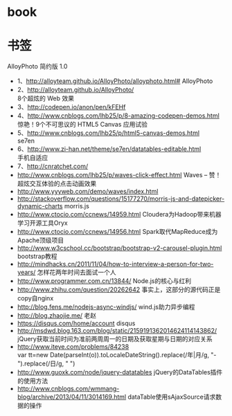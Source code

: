 book
====

书签
===========

AlloyPhoto 简约版 1.0<br/>
* 1、http://alloyteam.github.io/AlloyPhoto/alloyphoto.html# 
AlloyPhoto<br/>
* 2、http://alloyteam.github.io/AlloyPhoto/     
8个超炫的 Web 效果<br/>
* 3、http://codepen.io/anon/pen/kFEHf <br/>
* 4、http://www.cnblogs.com/lhb25/p/8-amazing-codepen-demos.html   
惊艳！9个不可思议的 HTML5 Canvas 应用试验<br/>
* 5、http://www.cnblogs.com/lhb25/p/html5-canvas-demos.html  
se7en<br/>
* 6、http://www.zi-han.net/theme/se7en/datatables-editable.html  
手机自适应<br/>
* 7、http://cnratchet.com/   
* http://www.cnblogs.com/lhb25/p/waves-click-effect.html  Waves – 赞！超炫交互体验的点击动画效果
* http://www.yyyweb.com/demo/waves/index.html  
* http://stackoverflow.com/questions/15177270/morris-js-and-datepicker-dynamic-charts   morris.js
* http://www.ctocio.com/ccnews/14959.html  Cloudera为Hadoop带来机器学习开源工具Oryx
* http://www.ctocio.com/ccnews/14956.html  Spark取代MapReduce成为Apache顶级项目
* http://www.w3cschool.cc/bootstrap/bootstrap-v2-carousel-plugin.html  bootstrap教程
* http://mindhacks.cn/2011/11/04/how-to-interview-a-person-for-two-years/  怎样花两年时间去面试一个人
* http://www.programmer.com.cn/13844/   Node.js的核心与红利
* http://www.zhihu.com/question/20262642  事实上，这部分的源代码正是copy自nginx
* http://blog.fens.me/nodejs-async-windjs/  wind.js助力异步编程
* http://blog.zhaojie.me/  老赵
* https://disqus.com/home/account  disqus
* http://msdwd.blog.163.com/blog/static/2159191362014624114143862/     jQuery获取当前时间为准前两周周一的日期及获取星期与日期的对应关系  
* http://www.iteye.com/problems/84238   
  var tt=new Date(parseInt(o)).toLocaleDateString().replace(/年|月/g, "-").replace(/日/g, " ")  
* http://www.guoxk.com/node/jquery-datatables   jQuery的DataTables插件的使用方法
* http://www.cnblogs.com/wmmang-blog/archive/2013/04/11/3014169.html dataTable使用sAjaxSource请求数据的操作


